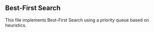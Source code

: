 ## Best-First Search
This file implements Best-First Search using a priority queue based on heuristics.
